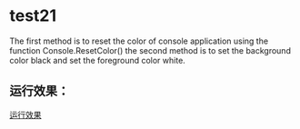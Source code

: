 # test21
The first method is to reset the color of console application using the function Console.ResetColor()
the second method is to set the background color black and set the foreground color white.
## 运行效果：
[运行效果](https://github.com/zhengwjie/test21/edit/master/运行示例.PNG "运行示例")
